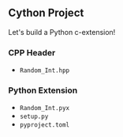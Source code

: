 ## Cython Project
Let's build a Python c-extension!

### CPP Header
- `Random_Int.hpp`

### Python Extension
- `Random_Int.pyx`
- `setup.py`
- `pyproject.toml`
